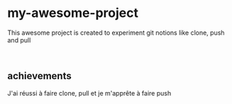 # my-awesome-project
This awesome project is created to experiment git notions like clone, push and pull

<br>

## achievements

J'ai réussi à faire clone, pull et je m'apprête à faire push
